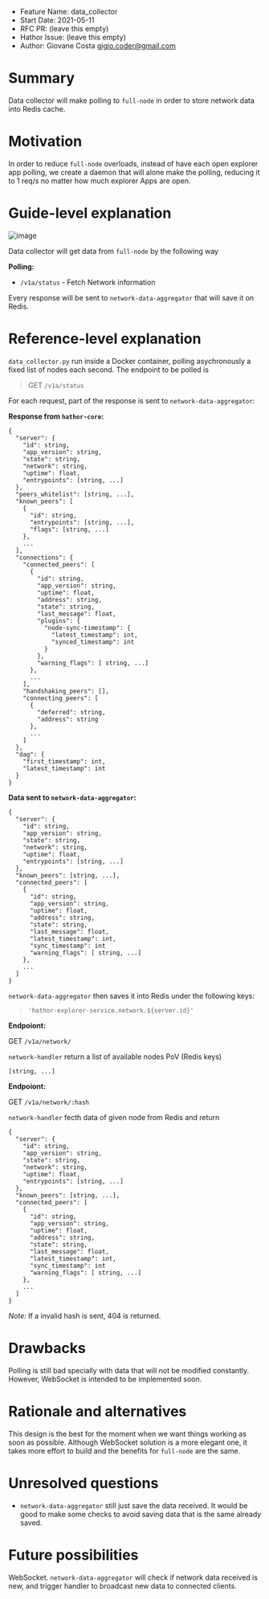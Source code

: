 - Feature Name: data_collector
- Start Date: 2021-05-11
- RFC PR: (leave this empty)
- Hathor Issue: (leave this empty)
- Author: Giovane Costa <gigio.coder@gmail.com>

# Summary
[summary]: #summary

Data collector will make polling to `full-node` in order to store network data into Redis cache.

# Motivation
[motivation]: #motivation

In order to reduce `full-node` overloads, instead of have each open explorer app polling, we create a daemon that will alone make the polling, reducing it to 1 req/s no matter how much explorer Apps are open. 

# Guide-level explanation
[guide-level-explanation]: #guide-level-explanation

![image](https://user-images.githubusercontent.com/698586/118033566-57a9f600-b33f-11eb-8e26-72c2e3753d70.png)

Data collector will get data from `full-node` by the following way

**Polling:**

- `/v1a/status` - Fetch Network information 

Every response will be sent to `network-data-aggregator` that will save it on Redis.


# Reference-level explanation
[reference-level-explanation]: #reference-level-explanation

`data_collector.py` run inside a Docker container, polling asychronously a fixed list of nodes each second. The endpoint to be polled is 

> GET `/v1a/status`

For each request, part of the response is sent to `network-data-aggregator`:

**Response from `hathor-core`:**
```
{
  "server": {
    "id": string,
    "app_version": string,
    "state": string,
    "network": string,
    "uptime": float,
    "entrypoints": [string, ...]
  },
  "peers_whitelist": [string, ...],
  "known_peers": [
    {
      "id": string,
      "entrypoints": [string, ...],
      "flags": [string, ...]
    },
    ...
  ],
  "connections": {
    "connected_peers": [
      {
        "id": string,
        "app_version": string,
        "uptime": float,
        "address": string,
        "state": string,
        "last_message": float,
        "plugins": {
          "node-sync-timestamp": {
            "latest_timestamp": int,
            "synced_timestamp": int
          }
        },
        "warning_flags": [ string, ...]
      },
      ...
    ],
    "handshaking_peers": [],
    "connecting_peers": [
      {
        "deferred": string,
        "address": string
      },
      ...
    ]
  },
  "dag": {
    "first_timestamp": int,
    "latest_timestamp": int
  }
}
```

**Data sent to `network-data-aggregator`:**
```
{
  "server": {
    "id": string,
    "app_version": string,
    "state": string,
    "network": string,
    "uptime": float,
    "entrypoints": [string, ...]
  },
  "known_peers": [string, ...],
  "connected_peers": [
    {
      "id": string,
      "app_version": string,
      "uptime": float,
      "address": string,
      "state": string,
      "last_message": float,
      "latest_timestamp": int,
      "sync_timestamp": int
      "warning_flags": [ string, ...]
    },
    ...
  ]
}
```

`network-data-aggregator` then saves it into Redis under the following keys:

> `'hathor-explorer-service.network.${server.id}'`

**Endpoiont:**

GET `/v1a/network/`

`network-handler` return a list of available nodes PoV (Redis keys)

```
[string, ...]
```

**Endpoiont:**

GET `/v1a/network/:hash`

`network-handler` fecth data of given node from Redis and return 

```
{
  "server": {
    "id": string,
    "app_version": string,
    "state": string,
    "network": string,
    "uptime": float,
    "entrypoints": [string, ...]
  },
  "known_peers": [string, ...],
  "connected_peers": [
    {
      "id": string,
      "app_version": string,
      "uptime": float,
      "address": string,
      "state": string,
      "last_message": float,
      "latest_timestamp": int,
      "sync_timestamp": int
      "warning_flags": [ string, ...]
    },
    ...
  ]
}

```

*Note:* If a invalid hash is sent, 404 is returned.

# Drawbacks
[drawbacks]: #drawbacks

Polling is still bad specially with data that will not be modified constantly. However, WebSocket is intended to be implemented soon.

# Rationale and alternatives
[rationale-and-alternatives]: #rationale-and-alternatives

This design is the best for the moment when we want things working as soon as possible. Although WebSocket solution is a more elegant one, it takes more effort to build and the benefits for `full-node` are the same.

# Unresolved questions
[unresolved-questions]: #unresolved-questions

- `network-data-aggregator` still just save the data received. It would be good to make some checks to avoid saving data that is the same already saved.

# Future possibilities
[future-possibilities]: #future-possibilities

WebSocket. `network-data-aggregator` will check if network data received is new, and trigger handler to broadcast new data to connected clients.
